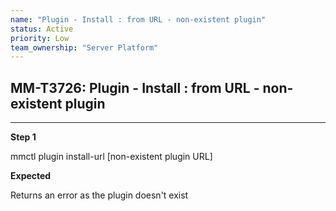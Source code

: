 ```yaml
---
name: "Plugin - Install : from URL - non-existent plugin"
status: Active
priority: Low
team_ownership: "Server Platform"
---
```


## MM-T3726: Plugin - Install : from URL - non-existent plugin

---

**Step 1**

mmctl plugin install-url \[non-existent plugin URL]

**Expected**

Returns an error as the plugin doesn't exist
